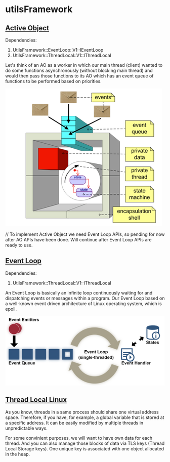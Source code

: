 # utilsFramework


## [Active Object](https://github.com/giang-nguyentbk/utils-framework/tree/master/sw/activeObject)
Dependencies:
1. UtilsFramework::EventLoop::V1::IEventLoop
2. UtilsFramework::ThreadLocal::V1::IThreadLocal

Let's think of an AO as a worker in which our main thread (client) wanted to do some functions asynchronously
(without blocking main thread) and would then pass those functions to its AO which has an event queue of functions
to be performed based on priorities.

![AO.png](./assets/AO.png?raw=true)


// To implement Active Object we need Event Loop APIs, so pending for now after AO APIs have been done. Will continue
after Event Loop APIs are ready to use.

## [Event Loop](https://github.com/giang-nguyentbk/utils-framework/tree/master/sw/eventLoop)
Dependencies:
1. UtilsFramework::ThreadLocal::V1::IThreadLocal

An Event Loop is basically an infinite loop continuously waiting for and dispatching events or messages
within a program. Our Event Loop based on a well-known event driven architecture of Linux operating system,
which is epoll.

![eventLoop2](./assets/eventLoopp.png?raw=true)


## [Thread Local Linux](https://github.com/giang-nguyentbk/utils-framework/tree/master/sw/threadLocal)
As you know, threads in a same process should share one virtual address space. Therefore, if you have, for example,
a global variable that is stored at a specific address. It can be easily modified by multiple threads in unpredictable
ways.

For some convinient purposes, we will want to have own data for each thread. And you can also manage those blocks
of data via TLS keys (Thread Local Storage keys). One unique key is associated with one object allocated in the heap.